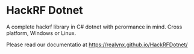# HackRF Dotnet
A complete hackrf library in C# dotnet with perormance in mind.
Cross platform, Windows or Linux.

Please read our documentatio at
https://realynx.github.io/HackRFDotnet/